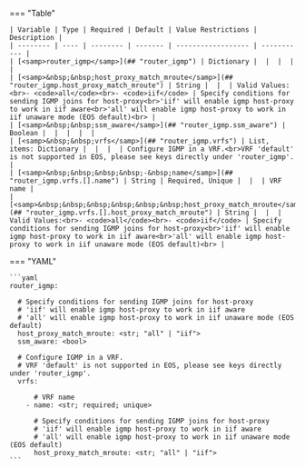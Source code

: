 <!--
  ~ Copyright (c) 2024 Arista Networks, Inc.
  ~ Use of this source code is governed by the Apache License 2.0
  ~ that can be found in the LICENSE file.
  -->
=== "Table"

    | Variable | Type | Required | Default | Value Restrictions | Description |
    | -------- | ---- | -------- | ------- | ------------------ | ----------- |
    | [<samp>router_igmp</samp>](## "router_igmp") | Dictionary |  |  |  |  |
    | [<samp>&nbsp;&nbsp;host_proxy_match_mroute</samp>](## "router_igmp.host_proxy_match_mroute") | String |  |  | Valid Values:<br>- <code>all</code><br>- <code>iif</code> | Specify conditions for sending IGMP joins for host-proxy<br>'iif' will enable igmp host-proxy to work in iif aware<br>'all' will enable igmp host-proxy to work in iif unaware mode (EOS default)<br> |
    | [<samp>&nbsp;&nbsp;ssm_aware</samp>](## "router_igmp.ssm_aware") | Boolean |  |  |  |  |
    | [<samp>&nbsp;&nbsp;vrfs</samp>](## "router_igmp.vrfs") | List, items: Dictionary |  |  |  | Configure IGMP in a VRF.<br>VRF 'default' is not supported in EOS, please see keys directly under 'router_igmp'. |
    | [<samp>&nbsp;&nbsp;&nbsp;&nbsp;-&nbsp;name</samp>](## "router_igmp.vrfs.[].name") | String | Required, Unique |  |  | VRF name |
    | [<samp>&nbsp;&nbsp;&nbsp;&nbsp;&nbsp;&nbsp;host_proxy_match_mroute</samp>](## "router_igmp.vrfs.[].host_proxy_match_mroute") | String |  |  | Valid Values:<br>- <code>all</code><br>- <code>iif</code> | Specify conditions for sending IGMP joins for host-proxy<br>'iif' will enable igmp host-proxy to work in iif aware<br>'all' will enable igmp host-proxy to work in iif unaware mode (EOS default)<br> |

=== "YAML"

    ```yaml
    router_igmp:

      # Specify conditions for sending IGMP joins for host-proxy
      # 'iif' will enable igmp host-proxy to work in iif aware
      # 'all' will enable igmp host-proxy to work in iif unaware mode (EOS default)
      host_proxy_match_mroute: <str; "all" | "iif">
      ssm_aware: <bool>

      # Configure IGMP in a VRF.
      # VRF 'default' is not supported in EOS, please see keys directly under 'router_igmp'.
      vrfs:

          # VRF name
        - name: <str; required; unique>

          # Specify conditions for sending IGMP joins for host-proxy
          # 'iif' will enable igmp host-proxy to work in iif aware
          # 'all' will enable igmp host-proxy to work in iif unaware mode (EOS default)
          host_proxy_match_mroute: <str; "all" | "iif">
    ```
